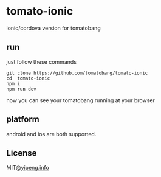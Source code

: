 # tomato-ionic
ionic/cordova version for tomatobang

## run
just follow these commands
```
git clone https://github.com/tomatobang/tomato-ionic
cd  tomato-ionic
npm i
npm run dev
```
now you can see your tomatobang running at your browser

## platform 
android and ios are both supported.

## License
MIT@[yipeng.info](https://yipeng.info)
